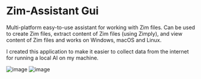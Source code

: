 # Zim-Assistant Gui
Multi-platform easy-to-use assistant for working with Zim files. Can be used to create Zim files, extract content of Zim files (using Zimply), and view content of Zim files and works on Windows, macOS and Linux. 

I created this application to make it easier to collect data from the internet for running a local AI on my machine.

![image](https://github.com/user-attachments/assets/56a2ad4b-3d28-4f6e-8c05-f2405a0b93b0)
![image](https://github.com/user-attachments/assets/0ae13d9a-02c3-45ed-8224-3507a5a5b365)
